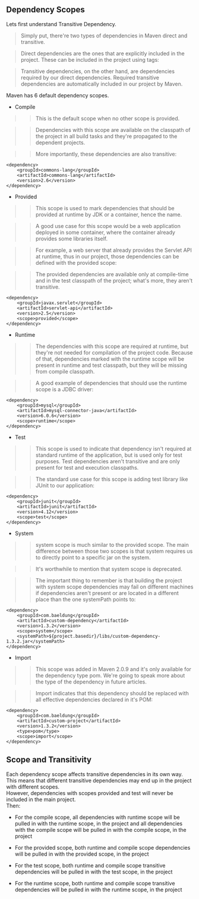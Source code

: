## Dependency Scopes
Lets first understand Transitive Dependency.
<br>

> Simply put, there're two types of dependencies in Maven direct and transitive.

> Direct dependencies are the ones that are explicitly included in the project. These can be included in the project using <dependency> tags:

> Transitive dependencies, on the other hand, are dependencies required by our direct dependencies. Required transitive dependencies are automatically included in our project by Maven.

Maven has 6 default dependency scopes.
* Compile
>> This is the default scope when no other scope is provided.

>> Dependencies with this scope are available on the classpath of the project in all build tasks and they're propagated to the dependent projects.

>> More importantly, these dependencies are also transitive:
```
<dependency>
    <groupId>commons-lang</groupId>
    <artifactId>commons-lang</artifactId>
    <version>2.6</version>
</dependency>
```
* Provided
>> This scope is used to mark dependencies that should be provided at runtime by JDK or a container, hence the name.

>> A good use case for this scope would be a web application deployed in some container, where the container already provides some libraries itself.

>> For example, a web server that already provides the Servlet API at runtime, thus in our project, those dependencies can be defined with the provided scope:

>> The provided dependencies are available only at compile-time and in the test classpath of the project; what's more, they aren't transitive.
```
<dependency>
    <groupId>javax.servlet</groupId>
    <artifactId>servlet-api</artifactId>
    <version>2.5</version>
    <scope>provided</scope>
</dependency>
```

* Runtime
>> The dependencies with this scope are required at runtime, but they're not needed for compilation of the project code. Because of that, dependencies marked with the runtime scope will be present in runtime and test classpath, but they will be missing from compile classpath.

>> A good example of dependencies that should use the runtime scope is a JDBC driver:
```
<dependency>
    <groupId>mysql</groupId>
    <artifactId>mysql-connector-java</artifactId>
    <version>6.0.6</version>
    <scope>runtime</scope>
</dependency>
```

* Test
>> This scope is used to indicate that dependency isn't required at standard runtime of the application, but is used only for test purposes. Test dependencies aren't transitive and are only present for test and execution classpaths.

>> The standard use case for this scope is adding test library like JUnit to our application:
```
<dependency>
    <groupId>junit</groupId>
    <artifactId>junit</artifactId>
    <version>4.12</version>
    <scope>test</scope>
</dependency>
```

* System
>> system scope is much similar to the provided scope. The main difference between those two scopes is that system requires us to directly point to a specific jar on the system.

>> It's worthwhile to mention that system scope is deprecated.

>> The important thing to remember is that building the project with system scope dependencies may fail on different machines if dependencies aren't present or are located in a different place than the one systemPath points to:
```
<dependency>
    <groupId>com.baeldung</groupId>
    <artifactId>custom-dependency</artifactId>
    <version>1.3.2</version>
    <scope>system</scope>
    <systemPath>${project.basedir}/libs/custom-dependency-1.3.2.jar</systemPath>
</dependency>
```

* Import
>>This scope was added in Maven 2.0.9 and it's only available for the dependency type pom. We're going to speak more about the type of the dependency in future articles.

>> Import indicates that this dependency should be replaced with all effective dependencies declared in it's POM:
```
<dependency>
    <groupId>com.baeldung</groupId>
    <artifactId>custom-project</artifactId>
    <version>1.3.2</version>
    <type>pom</type>
    <scope>import</scope>
</dependency>
```
## Scope and Transitivity
Each dependency scope affects transitive dependencies in its own way. This means that different transitive dependencies may end up in the project with different scopes.
<br>
However, dependencies with scopes provided and test will never be included in the main project.
<br>
Then:

* For the compile scope, all dependencies with runtime scope will be pulled in with the runtime scope, in the project and all dependencies with the compile scope will be pulled in with the compile scope, in the project

* For the provided scope, both runtime and compile scope dependencies will be pulled in with the provided scope, in the project

* For the test scope, both runtime and compile scope transitive dependencies will be pulled in with the test scope, in the project

* For the runtime scope, both runtime and compile scope transitive dependencies will be pulled in with the runtime scope, in the project
